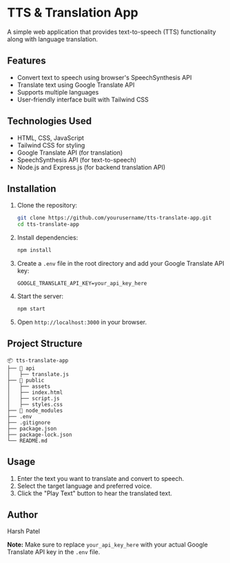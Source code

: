 # TTS & Translation App

A simple web application that provides text-to-speech (TTS) functionality along with language translation.

## Features

- Convert text to speech using browser's SpeechSynthesis API
- Translate text using Google Translate API
- Supports multiple languages
- User-friendly interface built with Tailwind CSS

## Technologies Used

- HTML, CSS, JavaScript
- Tailwind CSS for styling
- Google Translate API (for translation)
- SpeechSynthesis API (for text-to-speech)
- Node.js and Express.js (for backend translation API)

## Installation

1. Clone the repository:
   ```sh
   git clone https://github.com/yourusername/tts-translate-app.git
   cd tts-translate-app
   ```
2. Install dependencies:
   ```sh
   npm install
   ```
3. Create a `.env` file in the root directory and add your Google Translate API key:
   ```
   GOOGLE_TRANSLATE_API_KEY=your_api_key_here
   ```
4. Start the server:
   ```sh
   npm start
   ```
5. Open `http://localhost:3000` in your browser.

## Project Structure

```
📦 tts-translate-app
├── 📂 api
│   ├── translate.js
├── 📂 public
│   ├── assets
│   ├── index.html
│   ├── script.js
│   ├── styles.css
├── 📂 node_modules
├── .env
├── .gitignore
├── package.json
├── package-lock.json
└── README.md
```

## Usage

1. Enter the text you want to translate and convert to speech.
2. Select the target language and preferred voice.
3. Click the "Play Text" button to hear the translated text.

## Author

Harsh Patel

**Note:** Make sure to replace `your_api_key_here` with your actual Google Translate API key in the `.env` file.
